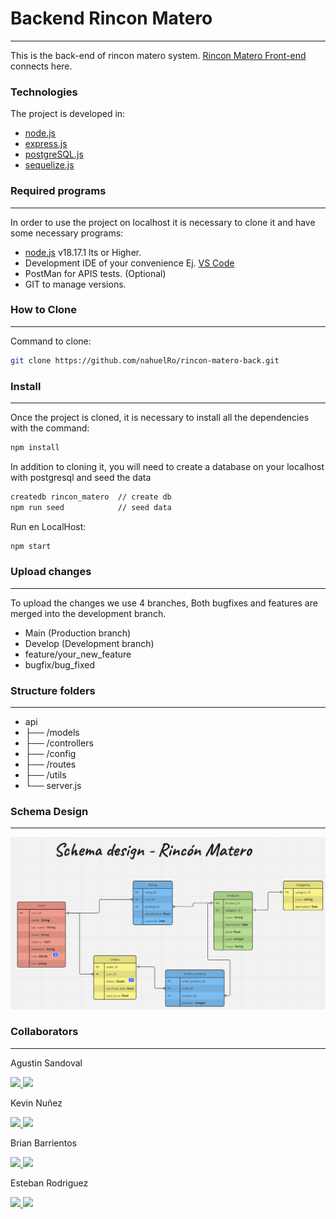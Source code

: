 # Backend Rincon Matero
---

This is the back-end of rincon matero system. [Rincon Matero Front-end](https://github.com/nahuelRo/rincon-matero-front) connects here.

### Technologies
The project is developed in:
   
* [node.js](https://nodejs.org/es) 
* [express.js](https://expressjs.com/es/) 
* [postgreSQL.js](https://www.postgresql.org/) 
* [sequelize.js](https://sequelize.org/) 

### Required programs
---

In order to use the project on localhost it is necessary to clone it and have some necessary programs:

 * [node.js](https://nodejs.org/es) v18.17.1 lts or Higher.
 * Development IDE of your convenience Ej. [VS Code](https://code.visualstudio.com/)
 * PostMan for APIS tests. (Optional)
 * GIT to manage versions.

### How to Clone
---

Command to clone:

```bash
git clone https://github.com/nahuelRo/rincon-matero-back.git
```

### Install
---

Once the project is cloned, it is necessary to install all the dependencies with the command:

```bash
npm install
```

In addition to cloning it, you will need to create a database on your localhost with postgresql and seed the data

```bash
createdb rincon_matero  // create db
npm run seed            // seed data
```

Run en LocalHost:

```bash
npm start
```

### Upload changes
---

To upload the changes we use 4 branches, Both bugfixes and features are merged into the development branch.

* Main (Production branch)
* Develop (Development branch)
* feature/your_new_feature 
* bugfix/bug_fixed 


### Structure folders
---

- api
- ├── /models
- ├── /controllers
- ├── /config
- ├── /routes
- ├── /utils
- └── server.js


### Schema Design
---

![Schema Design](./schema/image.png)

### Collaborators
---

<p>
Agustin Sandoval
</p>

<a href="https://github.com/Tute22">
<img width="30px" src="https://github.githubassets.com/images/modules/logos_page/GitHub-Mark.png"/>
</a>
<a href="https://www.linkedin.com/in/agustín-andres-sandoval-641950267/"><img src="https://camo.githubusercontent.com/c318b8d5ea2738bfb4338350dac7111fffc9442ce501546075579402de82e024/68747470733a2f2f637573746f6d2d69636f6e2d6261646765732e64656d6f6c61622e636f6d2f62616467652f2d4c696e6b6564696e2d626c75653f7374796c653d666f722d7468652d6261646765266c6f676f436f6c6f723d7768697465266c6f676f3d6c696e6b6564696e"/></a>



<p>
Kevin Nuñez
</p>
<a href="https://github.com/b1ractive">
<img width="30px" src="https://github.githubassets.com/images/modules/logos_page/GitHub-Mark.png"/>
</a>
<a href="https://www.linkedin.com/in/kevin-nuñez-455054214/"><img src="https://camo.githubusercontent.com/c318b8d5ea2738bfb4338350dac7111fffc9442ce501546075579402de82e024/68747470733a2f2f637573746f6d2d69636f6e2d6261646765732e64656d6f6c61622e636f6d2f62616467652f2d4c696e6b6564696e2d626c75653f7374796c653d666f722d7468652d6261646765266c6f676f436f6c6f723d7768697465266c6f676f3d6c696e6b6564696e"/></a>


<p>
Brian Barrientos
</p>

<a href="https://github.com/BrianBts">
<img width="30px" src="https://github.githubassets.com/images/modules/logos_page/GitHub-Mark.png"/>
</a>
<a href="https://www.linkedin.com/in/braian-barrientos-49591112a/"><img src="https://camo.githubusercontent.com/c318b8d5ea2738bfb4338350dac7111fffc9442ce501546075579402de82e024/68747470733a2f2f637573746f6d2d69636f6e2d6261646765732e64656d6f6c61622e636f6d2f62616467652f2d4c696e6b6564696e2d626c75653f7374796c653d666f722d7468652d6261646765266c6f676f436f6c6f723d7768697465266c6f676f3d6c696e6b6564696e"/></a>

<p>
Esteban Rodriguez
</p>

<a href="https://github.com/nahuelRo">
<img width="30px" src="https://github.githubassets.com/images/modules/logos_page/GitHub-Mark.png"/>
</a>
<a href="https://www.linkedin.com/in/esteban-nahuel-rodriguez-514775203/"><img src="https://camo.githubusercontent.com/c318b8d5ea2738bfb4338350dac7111fffc9442ce501546075579402de82e024/68747470733a2f2f637573746f6d2d69636f6e2d6261646765732e64656d6f6c61622e636f6d2f62616467652f2d4c696e6b6564696e2d626c75653f7374796c653d666f722d7468652d6261646765266c6f676f436f6c6f723d7768697465266c6f676f3d6c696e6b6564696e"/></a>
